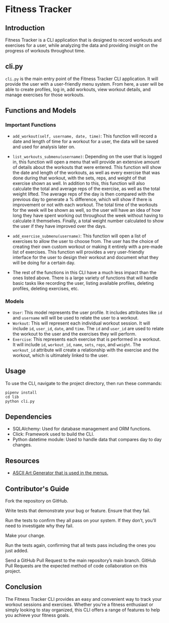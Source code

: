 # Fitness Tracker

## Introduction

Fitness Tracker is a CLI application that is designed to record workouts and
exercises for a user, while analyzing the data and providing insight on
the progress of workouts throughout time.

## cli.py

`cli.py` is the main entry point of the Fitness Tracker CLI application. It
will provide the user with a user-friendly menu system. From here, a user
will be able to create profiles, log in, add workouts, view workout details,
and manage exercises for those workouts.

## Functions and Models

### Important Functions

- `add_workout(self, username, date, time)`: This function will record a date and 
length of time for a workout for a user, the data will be saved and used for
analysis later on.

- `list_workouts_submenu(username)`: Depending on the user that is logged in, this
function will open a menu that will provide an extensive amount of details about 
the workouts that were entered. This function will show the date and length of the 
workouts, as well as every exercise that was done during that workout, with the 
sets, reps, and weight of that exercise shown as well. In addition to this, this 
function will also calculate the total and average reps of the exercise, as well 
as the total weight lifted. The average reps of the day is then compared with the 
previous day to generate a % difference, which will show if there is improvement 
or not with each workout. The total time of the workouts for the week will be shown 
as well, so the user will have an idea of how long they have spent working out 
throughout the week without having to calculate it themselves. Finally, a total weight 
number calculated to show the user if they have improved over the days.

- `add_exercise_submenu(username)`: This function will open a list of exercises to
allow the user to choose from. The user has the choice of creating their own custom
workout or making it entirely with a pre-made list of exercises. This function will
provides a very user-friendly interface for the user to design their workout and
document what they will be doing for a certain day.

- The rest of the functions in this CLI have a much less impact than the ones listed
above. There is a large variety of functions that will handle basic tasks like
recording the user, listing available profiles, deleting profiles, deleting
exercises, etc.

### Models

- `User`: This model represents the user profile. It includes attributes like `id`
and `username` will will be used to relate the user to a workout.
- `Workout`: This will represent each individual workout session. It will include
`id`, `user_id`, `date`, and `time`. The `id` and `user_id` are used to relate the
workout to the user and the exercises they will perform.
- `Exercise`: This represents each exercise that is performed in a workout. It will
include `id`, `workout_id`, `name`, `sets`, `reps`, and `weight`. The `workout_id`
attribute will create a relationship with the exercise and the workout, which is
ultimately linked to the user.

## Usage

To use the CLI, navigate to the project directory, then run these commands:

```pipenv install``` <br>
```cd lib``` <br>
```python cli.py```

## Dependencies

- SQLAlchemy: Used for database management and ORM functions.
- Click: Framework used to build the CLI.
- Python datetime module: Used to handle data that compares day to day changes.

## Resources

- [ASCII Art Generator that is used in the menus.](https://patorjk.com/software/taag/)

## Contributor's Guide

Fork the repository on GitHub.

Write tests that demonstrate your bug or feature. Ensure that they fail.

Run the tests to confirm they all pass on your system. If they don’t, you’ll need to investigate why they fail.

Make your change.

Run the tests again, confirming that all tests pass including the ones you just added.

Send a GitHub Pull Request to the main repository’s main branch. GitHub Pull Requests are the expected method of code collaboration on this project.

## Conclusion

The Fitness Tracker CLI provides an easy and convenient way to track your workout sessions 
and exercises. Whether you're a fitness enthusiast or simply looking to stay organized, 
this CLI offers a range of features to help you achieve your fitness goals.